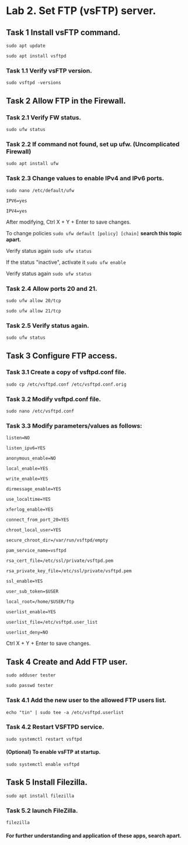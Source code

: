 
# Lab 2. Set FTP (vsFTP) server.
## Task 1 Install vsFTP command.

``sudo apt update`` 

``sudo apt install vsftpd``

### Task 1.1 Verify vsFTP version.

``sudo vsftpd -versions``

## Task 2 Allow FTP in the Firewall.

### Task 2.1 Verify FW status.

``sudo ufw status``

### Task 2.2 If command not found, set up ufw. (Uncomplicated Firewall)

``sudo apt install ufw``

### Task 2.3 Change values to enable IPv4 and IPv6 ports.

``sudo nano /etc/default/ufw``

``IPV6=yes``

``IPV4=yes``

After modifying, Ctrl X + Y + Enter to save changes.

To change policies ``sudo ufw default [policy] [chain]`` **search this topic apart.**

Verify status again ``sudo ufw status``

If the status "inactive", activate it ``sudo ufw enable``

Verify status again ``sudo ufw status``

### Task 2.4 Allow ports 20 and 21.

``sudo ufw allow 20/tcp``

``sudo ufw allow 21/tcp``

### Task 2.5 Verify status again.

``sudo ufw status``

## Task 3 Configure FTP access.

### Task 3.1 Create a copy of vsftpd.conf file.

``sudo cp /etc/vsftpd.conf /etc/vsftpd.conf.orig``

### Task 3.2 Modify vsftpd.conf file.

``sudo nano /etc/vsftpd.conf``

### Task 3.3 Modify parameters/values as follows:

``listen=NO``

``listen_ipv6=YES``

``anonymous_enable=NO``

``local_enable=YES``

``write_enable=YES``

``dirmessage_enable=YES``

``use_localtime=YES``

``xferlog_enable=YES``

``connect_from_port_20=YES``

``chroot_local_user=YES``

``secure_chroot_dir=/var/run/vsftpd/empty``

``pam_service_name=vsftpd``

``rsa_cert_file=/etc/ssl/private/vsftpd.pem``

``rsa_private_key_file=/etc/ssl/private/vsftpd.pem``

``ssl_enable=YES``

``user_sub_token=$USER``

``local_root=/home/$USER/ftp``

``userlist_enable=YES``

``userlist_file=/etc/vsftpd.user_list``

``userlist_deny=NO``

Ctrl X + Y + Enter to save changes.

## Task 4 Create and Add FTP user.

``sudo adduser tester``

``sudo passwd tester``

### Task 4.1 Add the new user to the allowed FTP users list.

``echo "tin" | sudo tee -a /etc/vsftpd.userlist``

### Task 4.2 Restart VSFTPD service.

``sudo systemctl restart vsftpd``

#### (Optional) To enable vsFTP at startup.

``sudo systemctl enable vsftpd``

## Task 5 Install Filezilla.

``sudo apt install filezilla``

### Task 5.2 launch FileZilla.

``filezilla``

#### For further understanding and application of these apps, search apart.
